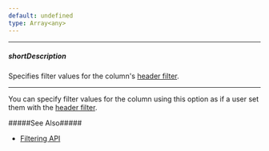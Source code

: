 ```yaml
---
default: undefined
type: Array<any>
---
```

---
##### shortDescription
Specifies filter values for the column's [header filter](/api-reference/10%20UI%20Widgets/GridBase/1%20Configuration/headerFilter '{basewidgetpath}/Configuration/headerFilter/').

---
You can specify filter values for the column using this option as if a user set them with the [header filter](/api-reference/10%20UI%20Widgets/GridBase/1%20Configuration/headerFilter '{basewidgetpath}/Configuration/headerFilter/').

#####See Also#####
- [Filtering API](/concepts/05%20Widgets/DataGrid/30%20Filtering%20and%20Searching/5%20API '/Documentation/Guide/Widgets/{WidgetName}/Filtering_and_Searching/#API')